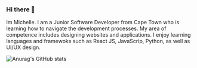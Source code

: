 ### Hi there 👋

Im Michelle.
I am a Junior Software Developer from Cape Town who is learning how to navigate the development processes. My area of competence includes designing websites and applications. I enjoy learning languages and framewoks such as React JS, JavaScrip, Python, as well as UI/UX design. 

![Anurag's GitHub stats](https://github-readme-stats.vercel.app/api?username=MichelleGoba&theme=dark&show_icons=true)

